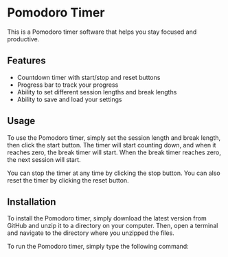 # Pomodoro Timer

This is a Pomodoro timer software that helps you stay focused and productive.

## Features

* Countdown timer with start/stop and reset buttons
* Progress bar to track your progress
* Ability to set different session lengths and break lengths
* Ability to save and load your settings

## Usage

To use the Pomodoro timer, simply set the session length and break length, then click the start button. The timer will start counting down, and when it reaches zero, the break timer will start. When the break timer reaches zero, the next session will start.

You can stop the timer at any time by clicking the stop button. You can also reset the timer by clicking the reset button.

## Installation

To install the Pomodoro timer, simply download the latest version from GitHub and unzip it to a directory on your computer. Then, open a terminal and navigate to the directory where you unzipped the files.

To run the Pomodoro timer, simply type the following command:

